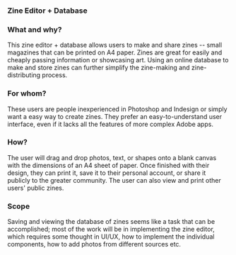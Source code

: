 ### Zine Editor + Database

### What and why?

This zine editor + database allows users to make and share zines -- small magazines that can be printed on A4 paper. Zines are great for easily and cheaply passing information or showcasing art. Using an online database to make and store zines can further simplify the zine-making and zine-distributing process.

### For whom?

These users are people inexperienced in Photoshop and Indesign or simply want a easy way to create zines. They prefer an easy-to-understand user interface, even if it lacks all the features of more complex Adobe apps.

### How?

The user will drag and drop photos, text, or shapes onto a blank canvas with the dimensions of an A4 sheet of paper. Once finished with their design, they can print it, save it to their personal account, or share it publicly to the greater community. The user can also view and print other users' public zines.

### Scope

Saving and viewing the database of zines seems like a task that can be accomplished; most of the work will be in implementing the zine editor, which requires some thought in UI/UX, how to implement the individual components, how to add photos from different sources etc.
